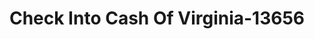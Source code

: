 ---
f_zip-code: 22192
f_state-code: VA
title: Check Into Cash Of Virginia-13656
f_phone: 703-580-9066
f_city-only: Woodbridge
f_address: 12367 Dillingham Sq Woodbridge
f_location-unique-id: '13656'
slug: check-into-cash-of-virginia-13656
updated-on: '2024-05-30T13:46:58.046Z'
created-on: '2024-05-30T13:36:59.803Z'
published-on: '2024-05-30T13:54:32.469Z'
f_city-state: cms/city/woodbridge-va.md
f_company: cms/company/check-into-cash-of-virginia.md
f_state: cms/state/virginia.md
layout: '[payday-loan].html'
tags: payday-loan
---